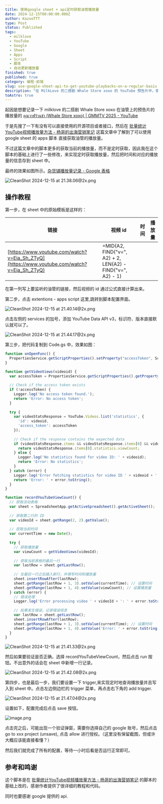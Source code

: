 ```yaml
---
title: 使用google sheet + api定时获取油管播放量
date: 2024-12-15T00:00:00.000Z
author: KazooTTT
type: Post
status: Published
tags:
  - milklove
  - YouTube
  - Google
  - Sheet
  - Apps
  - Script
  - 脚本
  - 自动更新播放量
finished: true
published: true
category: 编程-前端
slug: use-google-sheet-api-to-get-youtube-playbacks-on-a-regular-basis
description: "在 MilkLove 的二搭剧 Whale Store xoxo 的 YouTube 预告片中，使用 Google Sheets 脚本可以定时获取视频播放量并存入表格。脚本主要包括以下步骤： 1.  **检查是否有 access token**: 脚本首先检查是否存在 access token。如果不存在，则会返回一个错误信息。 2.  **获取 video 的统计数据**: 脚本使用 YouTube API 来获取视频的统计数据，包括播放量等。若统计数据成功则将播放量返回给脚本。 3.  **记录播放量和时间到表格中**：如果在获取播放量后没有发生错误，则会向表格中插入一行，其中包含当前时间和播放量。 因此，通过这个脚本，可以定时地获取 YouTube 视频的播放量并存入 Google Sheets 表格。"
toAstro: true
---
```


起因是想要记录一下 milklove 的二搭剧 Whale Store xoxo 在油管上的预告片的播放量的 [คุณวาฬร้านชำ (Whale Store xoxo) \| GMMTV 2025 - YouTube](https://www.youtube.com/watch?v=Eia_Sh_ZTyQ)

于是先搜了一下有没有可以直接使用的开源项目或者接口，然后在 [批量统计YouTube视频播放量方法 - 杨哥的出海营销笔记](https://marketingyang.com/%E6%89%B9%E9%87%8F%E7%BB%9F%E8%AE%A1youtube%E8%A7%86%E9%A2%91%E6%92%AD%E6%94%BE%E9%87%8F%E6%96%B9%E6%B3%95/) 这篇文章中了解到了可以使用 google sheet 的 apps 脚本 直接获取油管的播放量。

不过这篇文章中的脚本更多的获取当前的播放量，而不是定时获取，因此我在这个脚本的基础上进行了一些修改，来实现定时获取播放量，然后把时间和对应的播放量的信息存到 sheet 中。

最终的效果如图所示。[杂货铺播放量记录 - Google 表格](https://docs.google.com/spreadsheets/d/12l5v7V-lyHFXw1KkgGAFtnvbVejrKshOLGsulLf8P1A/edit?usp=sharing)

![CleanShot 2024-12-15 at 21.38.06@2x.png](https://pictures.kazoottt.top/2024/12/20241215-1d48251e5fc8c4b10db40df0be42ec44.png)

## 操作教程

第一步，在 sheet 中的原始模板是这样的：

| 链接                                                                                         | 视频 id                                                      | 时间  | 播放量 |
| ------------------------------------------------------------------------------------------ | ---------------------------------------------------------- | --- | --- |
| [https://www.youtube.com/watch?v=Eia_Sh_ZTyQ](https://www.youtube.com/watch?v=Eia_Sh_ZTyQ) | =MID(A2, FIND("v=", A2) + 2, LEN(A2) - FIND("v=", A2) - 1) |     |     |

在第一列写上要监听的油管的链接，然后视频的 id 通过公式直接计算出来。

第二步，点击 extentions - apps script 这里,跳转到脚本配置界面。

![CleanShot 2024-12-15 at 21.40.14@2x.png](https://pictures.kazoottt.top/2024/12/20241215-67500f88d9213bc751ab385fabc8ba4d.png)

点击左侧的 services 的加号，添加 YouTube Data API v3，标识符、版本直接默认就可以了。

![CleanShot 2024-12-15 at 21.44.17@2x.png](https://pictures.kazoottt.top/2024/12/20241215-910db7890a903b9cd74b173ad34fa0ad.png)

第三步，把代码复制到 Code.gs 中，效果如图：

``` js
function onOpenFunc() {
  PropertiesService.getScriptProperties().setProperty("accessToken", ScriptApp.getOAuthToken());
}

function getVideoViews(videoid) {
  var accessToken = PropertiesService.getScriptProperties().getProperty('accessToken');
  
  // Check if the access token exists
  if (!accessToken) {
    Logger.log('No access token found.');
    return 'Error: No access token';
  }
  
  try {
    var videoStatsResponse = YouTube.Videos.list('statistics', {
      'id': videoid, 
      'access_token': accessToken
    });
    
    // Check if the response contains the expected data
    if (videoStatsResponse.items && videoStatsResponse.items[0] && videoStatsResponse.items[0].statistics) {
      return videoStatsResponse.items[0].statistics.viewCount;
    } else {
      Logger.log('No statistics found for video ID: ' + videoid);
      return 'Error: No statistics';
    }
  } catch (error) {
    Logger.log('Error fetching statistics for video ID ' + videoid + ': ' + error.toString());
    return 'Error: ' + error.toString();
  }
}

function recordYouTubeViewCount() {
  // 获取活动表格
  var sheet = SpreadsheetApp.getActiveSpreadsheet().getActiveSheet();
  
  // 获取第二行的 ID
  var videoId = sheet.getRange(2, 2).getValue();   
  
  // 获取当前时间
  var currentTime = new Date();
  
  try {
    // 获取播放量
    var viewCount = getVideoViews(videoId);
    
    // 获取当前表格的最后一行
    var lastRow = sheet.getLastRow();
    
    // 在最后一行之后插入新行，并填写时间和播放量
    sheet.insertRowAfter(lastRow);
    sheet.getRange(lastRow + 1, 3).setValue(currentTime); // 设置时间
    sheet.getRange(lastRow + 1, 4).setValue(viewCount); // 设置播放量
  } catch (error) {
    // 错误处理
    Logger.log('Error processing video ' + videoId + ': ' + error.toString());
    
    // 如果发生错误，记录错误信息
    var lastRow = sheet.getLastRow();
    sheet.insertRowAfter(lastRow);
    sheet.getRange(lastRow + 1, 3).setValue(currentTime); // 设置时间
    sheet.getRange(lastRow + 1, 4).setValue('Error: ' + error.toString()); // 设置错误信息
  }
}


```

![CleanShot 2024-12-15 at 21.41.33@2x.png](https://pictures.kazoottt.top/2024/12/20241215-bc187c06a7f8ff245814034294da6035.png)

然后如果要验证是否正确，选择 recordYouTubeViewCount，然后点击 run 按钮。不出意外的话会在 sheet 中新增一行记录。

![CleanShot 2024-12-15 at 21.42.08@2x.png](https://pictures.kazoottt.top/2024/12/20241215-9e27a00e167349a672a56770393fb680.png)

第四步，也是最后一步，我们要设置一下 trigger,来实现定时地查询播放量并且写入到 sheet 中。点击左边侧边栏的 trigger 菜单，再点击右下角的 add trigger.

![CleanShot 2024-12-15 at 21.47.04@2x.png](https://pictures.kazoottt.top/2024/12/20241215-9cc933a553b36a5f35cb1310ee5f455f.png)

设置如下，配置完成后点击 save 按钮。

![image.png](https://pictures.kazoottt.top/2024/12/20241215-2158ed0c440adc3d3bae20f2bfdc5355.png)

点击完之后，可能出现一个验证弹窗，需要你选择自己的 google 账号，然后点击 go to xxx project (unsave), 点击 allow 进行授权。（这里没有保留截图，但或许大概应该能直接看懂？）

然后我们就完成了所有的配置，等待一小时后看是否运行正常即可。

## 参考和鸣谢

这个脚本是在 [批量统计YouTube视频播放量方法 - 杨哥的出海营销笔记](https://marketingyang.com/%E6%89%B9%E9%87%8F%E7%BB%9F%E8%AE%A1youtube%E8%A7%86%E9%A2%91%E6%92%AD%E6%94%BE%E9%87%8F%E6%96%B9%E6%B3%95/) 的脚本的基础上改的，感谢作者提供了很详细的教程和代码。

同时也要感谢 google 提供的 api.
